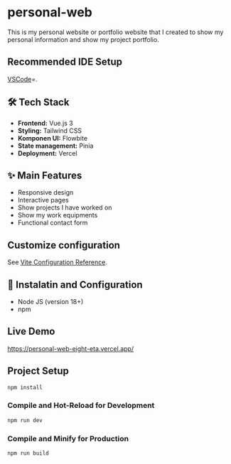 # personal-web

This is my personal website or portfolio website that I created to show my personal information and show my project portfolio.

## Recommended IDE Setup

[VSCode](https://code.visualstudio.com/)=.

## 🛠️ Tech Stack
- **Frontend:** Vue.js 3
- **Styling:** Tailwind CSS
- **Komponen UI:** Flowbite
- **State management:** Pinia
- **Deployment:** Vercel

## ✨ Main Features
- Responsive design
- Interactive pages
- Show projects I have worked on
- Show my work equipments
- Functional contact form

## Customize configuration

See [Vite Configuration Reference](https://vite.dev/config/).

## 🚀 Instalatin and Configuration
-  Node JS (version 18+)
-  npm

## Live Demo
https://personal-web-eight-eta.vercel.app/

## Project Setup

```sh
npm install
```

### Compile and Hot-Reload for Development

```sh
npm run dev
```

### Compile and Minify for Production

```sh
npm run build
```
